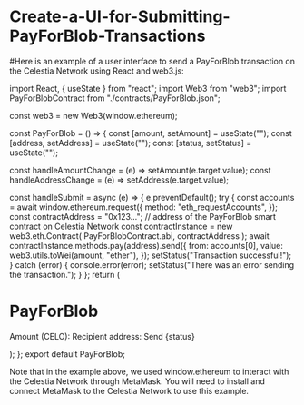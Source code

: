 # Create-a-UI-for-Submitting-PayForBlob-Transactions
#Here is an example of a user interface to send a PayForBlob transaction on the Celestia Network using React and web3.js:

import React, { useState } from "react"; import Web3 from "web3"; import PayForBlobContract from "./contracts/PayForBlob.json";

const web3 = new Web3(window.ethereum);

const PayForBlob = () => { const [amount, setAmount] = useState(""); const [address, setAddress] = useState(""); const [status, setStatus] = useState("");

const handleAmountChange = (e) => setAmount(e.target.value); const handleAddressChange = (e) => setAddress(e.target.value);

const handleSubmit = async (e) => { e.preventDefault(); try { const accounts = await window.ethereum.request({ method: "eth_requestAccounts", }); const contractAddress = "0x123..."; // address of the PayForBlob smart contract on Celestia Network const contractInstance = new web3.eth.Contract( PayForBlobContract.abi, contractAddress ); await contractInstance.methods.pay(address).send({ from: accounts[0], value: web3.utils.toWei(amount, "ether"), }); setStatus("Transaction successful!"); } catch (error) { console.error(error); setStatus("There was an error sending the transaction."); } }; return (

# PayForBlob
Amount (CELO):
Recipient address:
Send
{status}

); };
export default PayForBlob;

Note that in the example above, we used window.ethereum to interact with the Celestia Network through MetaMask. You will need to install and connect MetaMask to the Celestia Network to use this example.
